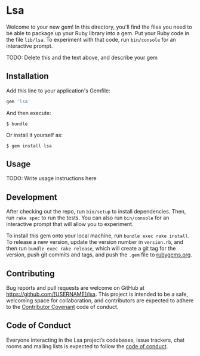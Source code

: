 # Lsa

Welcome to your new gem! In this directory, you'll find the files you need to be able to package up your Ruby library into a gem. Put your Ruby code in the file `lib/lsa`. To experiment with that code, run `bin/console` for an interactive prompt.

TODO: Delete this and the text above, and describe your gem

## Installation

Add this line to your application's Gemfile:

```ruby
gem 'lsa'
```

And then execute:

    $ bundle

Or install it yourself as:

    $ gem install lsa

## Usage

TODO: Write usage instructions here

## Development

After checking out the repo, run `bin/setup` to install dependencies. Then, run `rake spec` to run the tests. You can also run `bin/console` for an interactive prompt that will allow you to experiment.

To install this gem onto your local machine, run `bundle exec rake install`. To release a new version, update the version number in `version.rb`, and then run `bundle exec rake release`, which will create a git tag for the version, push git commits and tags, and push the `.gem` file to [rubygems.org](https://rubygems.org).

## Contributing

Bug reports and pull requests are welcome on GitHub at https://github.com/[USERNAME]/lsa. This project is intended to be a safe, welcoming space for collaboration, and contributors are expected to adhere to the [Contributor Covenant](http://contributor-covenant.org) code of conduct.

## Code of Conduct

Everyone interacting in the Lsa project’s codebases, issue trackers, chat rooms and mailing lists is expected to follow the [code of conduct](https://github.com/[USERNAME]/lsa/blob/master/CODE_OF_CONDUCT.md).
